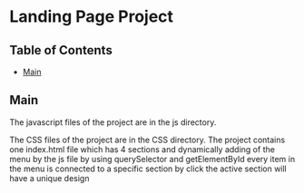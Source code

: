 # Landing Page Project

## Table of Contents

* [Main](#Main)

## Main

The javascript files of the project are in the js directory.

The CSS files of the project are in the CSS directory.
The project contains one index.html file which has 4 sections and dynamically adding of the menu by the js file by using querySelector and getElementById 
every item in the menu is connected to a specific section by click 
the active section will have a unique design 

